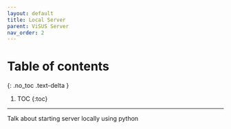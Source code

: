 ```yaml
---
layout: default
title: Local Server
parent: ViSUS Server
nav_order: 2
---
```


# Table of contents
{: .no_toc .text-delta }

1. TOC
{:toc}

---

Talk about starting server locally using python